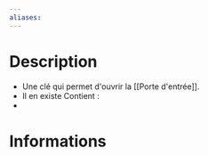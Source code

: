 ```yaml
---
aliases:
---
```

# Description
- Une clé qui permet d'ouvrir la [[Porte d'entrée]].
- Il en existe
Contient : 
- 
# Informations